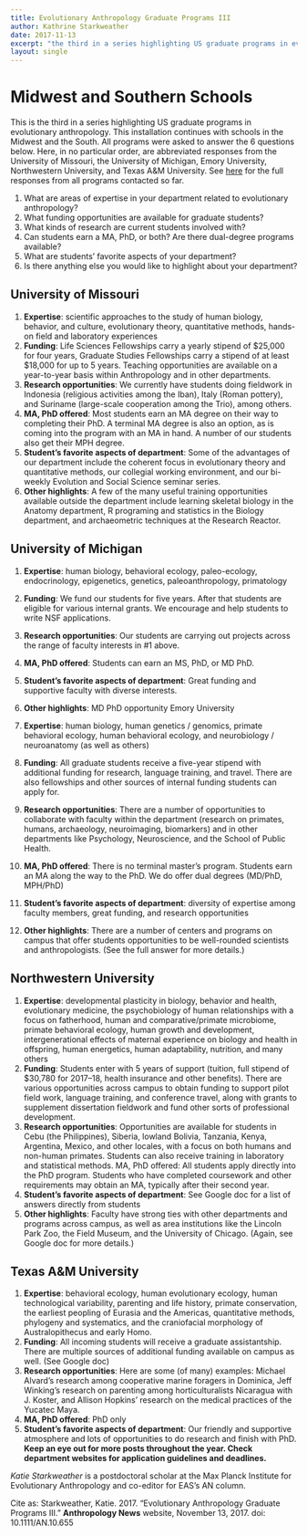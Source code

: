 ```yaml
---
title: Evolutionary Anthropology Graduate Programs III
author: Kathrine Starkweather
date: 2017-11-13
excerpt: "the third in a series highlighting US graduate programs in evolutionary anthropology"
layout: single
---
```


# Midwest and Southern Schools

This is the third in a series highlighting US graduate programs in evolutionary anthropology. This installation continues with schools in the Midwest and the South. All programs were asked to answer the 6 questions below. Here, in no particular order, are abbreviated responses from the University of Missouri, the University of Michigan, Emory University, Northwestern University, and Texas A&M University.  See [here](https://docs.google.com/document/d/1oXNquX8sNenA7YeIJiG30xVlfmNtH3WDh_L-b_0ozJ4/edit#heading=h.8ys4ah5knwst) for the full responses from all programs contacted so far.

1. What are areas of expertise in your department related to evolutionary anthropology?
2. What funding opportunities are available for graduate students?
3. What kinds of research are current students involved with?
4. Can students earn a MA, PhD, or both? Are there dual-degree programs available?
5. What are students’ favorite aspects of your department?
6. Is there anything else you would like to highlight about your department?


## University of Missouri

1. **Expertise**: scientific approaches to the study of human biology, behavior, and culture, evolutionary theory, quantitative methods, hands-on field and laboratory experiences
1. **Funding**: Life Sciences Fellowships carry a yearly stipend of $25,000 for four years, Graduate Studies Fellowships carry a stipend of at least $18,000 for up to 5 years. Teaching opportunities are available on a year-to-year basis within Anthropology and in other departments.
1. **Research opportunities**: We currently have students doing fieldwork in Indonesia (religious activities among the Iban), Italy (Roman pottery), and Suriname (large-scale cooperation among the Trio), among others.
1. **MA, PhD offered**: Most students earn an MA degree on their way to completing their PhD. A terminal MA degree is also an option, as is coming into the program with an MA in hand. A number of our students also get their MPH degree.
1. **Student’s favorite aspects of department**: Some of the advantages of our department include the coherent focus in evolutionary theory and quantitative methods, our collegial working environment, and our bi-weekly Evolution and Social Science seminar series.
1. **Other highlights**: A few of the many useful training opportunities available outside the department include learning skeletal biology in the Anatomy department, R programing and statistics in the Biology department, and archaeometric techniques at the Research Reactor.

## University of Michigan

1. **Expertise**: human biology, behavioral ecology, paleo-ecology, endocrinology, epigenetics, genetics, paleoanthropology, primatology
1. **Funding**: We fund our students for five years.  After that students are eligible for various internal grants.  We encourage and help students to write NSF applications.
1. **Research opportunities**: Our students are carrying out projects across the range of faculty interests in #1 above.
1. **MA, PhD offered**: Students can earn an MS, PhD, or MD PhD.
1. **Student’s favorite aspects of department**: Great funding and supportive faculty with diverse interests.
1. **Other highlights**: MD PhD opportunity
Emory University

1. **Expertise**: human biology, human genetics / genomics, primate behavioral ecology, human behavioral ecology, and neurobiology / neuroanatomy (as well as others)
1. **Funding**: All graduate students receive a five-year stipend with additional funding for research, language training, and travel. There are also fellowships and other sources of internal funding students can apply for.
1. **Research opportunities**: There are a number of opportunities to collaborate with faculty within the department (research on primates, humans, archaeology, neuroimaging, biomarkers) and in other departments like Psychology, Neuroscience, and the School of Public Health.
1. **MA, PhD offered**: There is no terminal master’s program. Students earn an MA along the way to the PhD. We do offer dual degrees (MD/PhD, MPH/PhD)
1. **Student’s favorite aspects of department**: diversity of expertise among faculty members, great funding, and research opportunities
1. **Other highlights**: There are a number of centers and programs on campus that offer students opportunities to be well-rounded scientists and anthropologists. (See the full answer for more details.)

## Northwestern University

1. **Expertise**: developmental plasticity in biology, behavior and health, evolutionary medicine, the psychobiology of human relationships with a focus on fatherhood, human and comparative/primate microbiome, primate behavioral ecology, human growth and development, intergenerational effects of maternal experience on biology and health in offspring, human energetics, human adaptability, nutrition, and many others
1. **Funding**: Students enter with 5 years of support (tuition, full stipend of $30,780 for 2017–18, health insurance and other benefits). There are various opportunities across campus to obtain funding to support pilot field work, language training, and conference travel, along with grants to supplement dissertation fieldwork and fund other sorts of professional development.
1. **Research opportunities**: Opportunities are available for students in Cebu (the Philippines), Siberia, lowland Bolivia, Tanzania, Kenya, Argentina, Mexico, and other locales, with a focus on both humans and non-human primates. Students can also receive training in laboratory and statistical methods.
MA, PhD offered: All students apply directly into the PhD program. Students who have completed coursework and other requirements may obtain an MA, typically after their second year.
1. **Student’s favorite aspects of department**: See Google doc for a list of answers directly from students
1. **Other highlights**: Faculty have strong ties with other departments and programs across campus, as well as area institutions like the Lincoln Park Zoo, the Field Museum, and the University of Chicago. (Again, see Google doc for more details.)

## Texas A&M University

1. **Expertise**: behavioral ecology, human evolutionary ecology, human technological variability, parenting and life history, primate conservation, the earliest peopling of Eurasia and the Americas, quantitative methods, phylogeny and systematics, and the craniofacial morphology of Australopithecus and early Homo.
1. **Funding**: All incoming students will receive a graduate assistantship. There are multiple sources of additional funding available on campus as well. (See Google doc)
1. **Research opportunities**: Here are some (of many) examples: Michael Alvard’s research among cooperative marine foragers in Dominica, Jeff Winking’s research on parenting among horticulturalists Nicaragua with J. Koster, and Allison Hopkins’ research on the medical practices of the Yucatec Maya.
1. **MA, PhD offered**: PhD only
1. **Student’s favorite aspects of department**: Our friendly and supportive atmosphere and lots of opportunities to do research and finish with PhD.
**Keep an eye out for more posts throughout the year. Check department websites for application guidelines and deadlines.**

*Katie Starkweather* is a postdoctoral scholar at the Max Planck Institute for Evolutionary Anthropology and co-editor for EAS’s AN column.

Cite as: Starkweather, Katie. 2017. “Evolutionary Anthropology Graduate Programs III.” **Anthropology News** website, November 13, 2017. doi: 10.1111/AN.10.655
